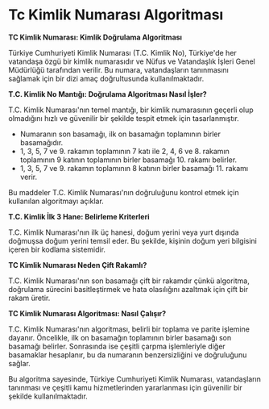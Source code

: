 # Tc Kimlik Numarası Algoritması

**TC Kimlik Numarası: Kimlik Doğrulama Algoritması**

Türkiye Cumhuriyeti Kimlik Numarası (T.C. Kimlik No), Türkiye'de her vatandaşa özgü bir kimlik numarasıdır ve Nüfus ve Vatandaşlık İşleri Genel Müdürlüğü tarafından verilir. Bu numara, vatandaşların tanınmasını sağlamak için bir dizi amaç doğrultusunda kullanılmaktadır.

**T.C. Kimlik No Mantığı: Doğrulama Algoritması Nasıl İşler?**

T.C. Kimlik Numarası'nın temel mantığı, bir kimlik numarasının geçerli olup olmadığını hızlı ve güvenilir bir şekilde tespit etmek için tasarlanmıştır.
- Numaranın son basamağı, ilk on basamağın toplamının birler basamağıdır.
- 1, 3, 5, 7 ve 9. rakamın toplamının 7 katı ile 2, 4, 6 ve 8. rakamın toplamının 9 katının toplamının birler basamağı 10. rakamı belirler.
- 1, 3, 5, 7 ve 9. rakamın toplamının 8 katının birler basamağı 11. rakamı verir.

Bu maddeler T.C. Kimlik Numarası'nın doğruluğunu kontrol etmek için kullanılan algoritmayı açıklar.

**T.C. Kimlik İlk 3 Hane: Belirleme Kriterleri**

T.C. Kimlik Numarası'nın ilk üç hanesi, doğum yerini veya yurt dışında doğmuşsa doğum yerini temsil eder. Bu şekilde, kişinin doğum yeri bilgisini içeren bir kodlama sistemidir.

**TC Kimlik Numarası Neden Çift Rakamlı?**

T.C. Kimlik Numarası'nın son basamağı çift bir rakamdır çünkü algoritma, doğrulama sürecini basitleştirmek ve hata olasılığını azaltmak için çift bir rakam üretir.

**TC Kimlik Numarası Algoritması: Nasıl Çalışır?**

T.C. Kimlik Numarası'nın algoritması, belirli bir toplama ve parite işlemine dayanır. Öncelikle, ilk on basamağın toplamının birler basamağı son basamağı belirler. Sonrasında ise çeşitli çarpma işlemleriyle diğer basamaklar hesaplanır, bu da numaranın benzersizliğini ve doğruluğunu sağlar.

Bu algoritma sayesinde, Türkiye Cumhuriyeti Kimlik Numarası, vatandaşların tanınması ve çeşitli kamu hizmetlerinden yararlanması için güvenilir bir şekilde kullanılmaktadır.
